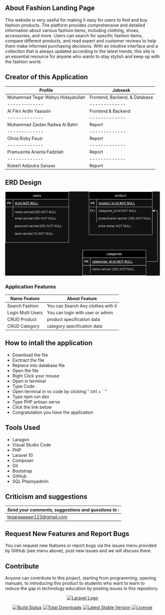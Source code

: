 ## About Fashion Landing Page

This website is very useful for making it easy for users to find and buy fashion products. The platform provides comprehensive and detailed information about various fashion items, including clothing, shoes, accessories, and more. Users can search for specific fashion items, compare different products, and read expert and customer reviews to help them make informed purchasing decisions. With an intuitive interface and a collection that is always updated according to the latest trends, this site is an essential resource for anyone who wants to stay stylish and keep up with the fashion world.

## Creator of this Application

|   Profile   |   Jobsesk   |
|-------------|-------------|
| Muhammad Tegar Wahyu Hidayatullah |    Frontend, Backend, & Database  |
|-------------|-------------|
| Al Fikri Ardhi Yaassiin |    Frontend & Backend    |
|-------------|-------------|
| Muhammad Zaidan Radwa Al Bahri |    Report    |
|-------------|-------------|
| Olivia Rizky Fauzi |    Report  |
|-------------|-------------|
| Pramusinta Ananta Fadzilah |    Report   |
|-------------|-------------|
| Robert Adiputra Sanawi |    Report   |


## ERD Design
![erd-fashion-crud](https://github.com/Zlynco/FASHIONMK3KEL1/blob/main/public/tamplate/img/erd-fashion-crud.jpg)

### Application Features

|  Name Feature     |  About Feature |
|----------------   |----------------|
| Search Fashion    | You can Search Any clothes with it  |
| Login Multi Users | You can login with user or admin |
| CRUD Product      | product specification data   |
| CRUD Category	    | category specification data  |

## How to intall the application

- Download the file
- Exctract the file
- Replace into database file
- Open the file
- Right Click your mouse
- Open in terminal
- Type Code .
- Open terminal in vs code by clicking " ctrl + ` "
- Type npm run dev
- Type PHP artisan serve
- Click the link below
- Congratulation you have the application

## Tools Used

- Laragon
- Visual Studio Code
- PHP
- Laravel 10
- Composer
- Git
- Bootstrap
- GitHub
- SQL Phpmyadmin

## Criticism and suggestions

|   ***Send your comments, suggestions and questions to :***   |
|-------------|
| tegaraaaaaar123@gmail.com | 
## Request New Features and Report Bugs

You can request new features or report bugs via the issues menu provided by GitHub (see menu above), post new issues and we will discuss there.

## Contribute

Anyone can contribute to this project, starting from programming, opening manuals, to introducing this product to students who want to learn to reduce the gap in technology education by posting issues in this repository.

<p align="center"><a href="https://laravel.com" target="_blank"><img src="https://raw.githubusercontent.com/laravel/art/master/logo-lockup/5%20SVG/2%20CMYK/1%20Full%20Color/laravel-logolockup-cmyk-red.svg" width="400" alt="Laravel Logo"></a></p>

<p align="center">
<a href="https://github.com/laravel/framework/actions"><img src="https://github.com/laravel/framework/workflows/tests/badge.svg" alt="Build Status"></a>
<a href="https://packagist.org/packages/laravel/framework"><img src="https://img.shields.io/packagist/dt/laravel/framework" alt="Total Downloads"></a>
<a href="https://packagist.org/packages/laravel/framework"><img src="https://img.shields.io/packagist/v/laravel/framework" alt="Latest Stable Version"></a>
<a href="https://packagist.org/packages/laravel/framework"><img src="https://img.shields.io/packagist/l/laravel/framework" alt="License"></a>
</p>
